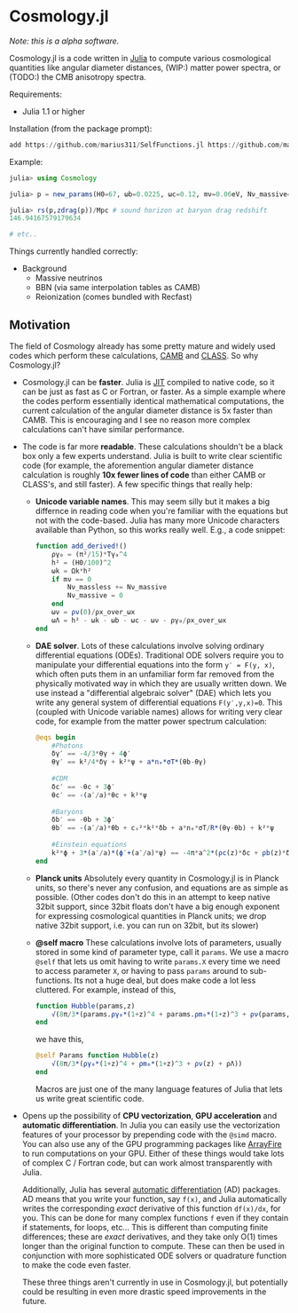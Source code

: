 # Cosmology.jl

*Note: this is a alpha software.*

Cosmology.jl is a code written in [Julia](http://julialang.org/) to compute various cosmological quantities like angular diameter distances, (WIP:) matter power spectra, or (TODO:) the CMB anisotropy spectra.

Requirements:
* Julia 1.1 or higher

Installation (from the package prompt):

```julia
add https://github.com/marius311/SelfFunctions.jl https://github.com/marius311/Cosmology.jl
```

Example:

```julia
julia> using Cosmology

julia> p = new_params(H0=67, ωb=0.0225, ωc=0.12, mν=0.06eV, Nν_massive=1, Nν_massless=2.046, reltol=1e-4);

julia> rs(p,zdrag(p))/Mpc # sound horizon at baryon drag redshift
146.94167579179634

# etc..
```

Things currently handled correctly:
* Background 
    * Massive neutrinos
    * BBN (via same interpolation tables as CAMB)
    * Reionization (comes bundled with Recfast)


## Motivation

The field of Cosmology already has some pretty mature and widely used codes which perform these calculations, [CAMB](camb.info) and [CLASS](class-code.net). So why Cosmology.jl?

* Cosmology.jl can be **faster**. Julia is [JIT](https://en.wikipedia.org/wiki/Just-in-time_compilation) compiled to native code, so it can be just as fast as C or Fortran, or faster. As a simple example where the codes perform essentially identical mathematical computations, the current calculation of the angular diameter distance is 5x faster than CAMB. This is encouraging and I see no reason more complex calculations can't have similar performance. 

* The code is far more **readable**. These calculations shouldn't be a black box only a few experts understand. Julia is built to write clear scientific code (for example, the aforemention angular diameter distance calculation is roughly **10x fewer lines of code** than either CAMB or CLASS's, and still faster). A few specific things that really help:

    * **Unicode variable names**. This may seem silly but it makes a big differnce in reading code when you're familiar with the equations but not with the code-based. Julia has many more Unicode characters available than Python, so this works really well. E.g., a code snippet:
    
        ```julia
        function add_derived!()
            ργ₀ = (π²/15)*Tγ₀^4
            h² = (H0/100)^2
            ωk = Ωk*h²
            if mν == 0
                Nν_massless += Nν_massive
                Nν_massive = 0
            end
            ων = ρν(0)/ρx_over_ωx
            ωΛ = h² - ωk - ωb - ωc - ων - ργ₀/ρx_over_ωx
        end
        ```
    
    * **DAE solver**. Lots of these calculations involve solving ordinary differential equations (ODEs). Traditional ODE solvers require you to manipulate your differential equations into the form `y′ = F(y, x)`, which often puts them in an unfamiliar form far removed from the physically motivated way in which they are usually written down. We use instead a "differential algebraic solver" (DAE) which lets you write any general system of differential equations `F(y′,y,x)=0`. This (coupled with Unicode variable names) allows for writing very clear code, for example from the matter power spectrum calculation:
    
        ```julia
        @eqs begin
            #Photons 
            δγ′ == -4/3*θγ + 4ϕ′
            θγ′ == k²/4*δγ + k²*ψ + a*nₑ*σT*(θb-θγ)
            
            #CDM
            δc′ == -θc + 3ϕ′
            θc′ == -(a′/a)*θc + k²*ψ
            
            #Baryons
            δb′ == -θb + 3ϕ′
            θb′ == -(a′/a)*θb + cₛ²*k²*δb + a*nₑ*σT/R*(θγ-θb) + k²*ψ
            
            #Einstein equations
            k²*ϕ + 3*(a′/a)*(ϕ′+(a′/a)*ψ) == -4π*a^2*(ρc(z)*δc + ρb(z)*δb + (ργ(z)+ρν(z))*δγ)
        end
        ```
    
    * **Planck units** Absolutely every quantity in Cosmology.jl is in Planck units, so there's never any confusion, and equations are as simple as possible.  (Other codes don't do this in an attempt to keep native 32bit support, since 32bit floats don't have a big enough exponent for expressing cosmological quantities in Planck units; we drop native 32bit support, i.e. you can run on 32bit, but its slower)
    
    * **@self macro** These calculations involve lots of parameters, usually stored in some kind of parameter type, call it `params`. We use a macro `@self` that lets us omit having to write `params.X` every time we need to access parameter `X`, or having to pass `params` around to sub-functions. Its not a huge deal, but does make code a lot less cluttered. For example, instead of this,
    
        ```julia
        function Hubble(params,z)
            √(8π/3*(params.ργ₀*(1+z)^4 + params.ρm₀*(1+z)^3 + ρν(params,z) + params.ρΛ))
        end
        ``` 
        
        we have this,
        
        ```julia
        @self Params function Hubble(z)
            √(8π/3*(ργ₀*(1+z)^4 + ρm₀*(1+z)^3 + ρν(z) + ρΛ))
        end
        ```
        
        Macros are just one of the many language features of Julia that lets us write great scientific code.
    
* Opens up the possibility of **CPU vectorization**, **GPU acceleration** and **automatic differentiation**. In Julia you can easily use the vectorization features of your processor by prepending code with the `@simd` macro. You can also use any of the GPU programming packages like [ArrayFire](https://github.com/JuliaComputing/ArrayFire.jl) to run computations on your GPU. Either of these things would take lots of complex C / Fortran code, but can work almost transparently with Julia. 

    Additionally, Julia has several [automatic differentiation](http://www.juliadiff.org/) (AD) packages. AD means that you write your function, say `f(x)`, and Julia automatically writes the corresponding *exact* derivative of this function `df(x)/dx`, for you. This can be done for many complex functions `f` even if they contain if statements, for loops, etc... This is different than computing finite differences; these are *exact* derivatives, and they take only O(1) times longer than the original function to compute. These can then be used in conjunction with more sophisticated ODE solvers or quadrature function to make the code even faster. 

    These three things aren't currently in use in Cosmology.jl, but potentially could be resulting in even more drastic speed improvements in the future. 
